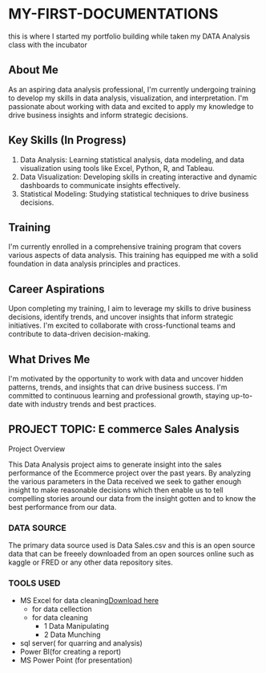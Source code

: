 # MY-FIRST-DOCUMENTATIONS
this is where I started my portfolio building while taken my DATA Analysis class with the incubator
## About Me
As an aspiring data analysis professional, I'm currently undergoing training to develop my skills in data analysis, visualization, and interpretation. I'm passionate about working with data and excited to apply my knowledge to drive business insights and inform strategic decisions.

## Key Skills (In Progress)
1. Data Analysis: Learning statistical analysis, data modeling, and data visualization using tools like Excel, Python, R, and Tableau.
2. Data Visualization: Developing skills in creating interactive and dynamic dashboards to communicate insights effectively.
3. Statistical Modeling: Studying statistical techniques to drive business decisions.

## Training
I'm currently enrolled in a comprehensive training program that covers various aspects of data analysis. This training has equipped me with a solid foundation in data analysis principles and practices.

## Career Aspirations
Upon completing my training, I aim to leverage my skills to drive business decisions, identify trends, and uncover insights that inform strategic initiatives. I'm excited to collaborate with cross-functional teams and contribute to data-driven decision-making.

## What Drives Me
I'm motivated by the opportunity to work with data and uncover hidden patterns, trends, and insights that can drive business success. I'm committed to continuous learning and professional growth, staying up-to-date with industry trends and best practices.


## PROJECT TOPIC: E commerce Sales Analysis

Project Overview

This Data Analysis project aims to generate insight into the sales performance of the Ecommerce project over the past years. By analyzing the various parameters in the Data received we seek to gather enough insight to make reasonable decisions which then enable us to tell compelling stories around our data from the insight gotten and to know the best performance from our data.

### DATA SOURCE
The primary data source used is Data Sales.csv and this is an open source data that can be freeely downloaded from an open sources online such as kaggle or FRED or any other data repository sites. 

### TOOLS USED
- MS Excel for data cleaning[Download here](https://www.Microsoft.com)
     - for data cellection
     - for data cleaning
       - 1 Data Manipulating
       - 2 Data Munching
- sql server( for quarring and analysis)
- Power BI(for creating a report)
- MS Power Point (for presentation)
